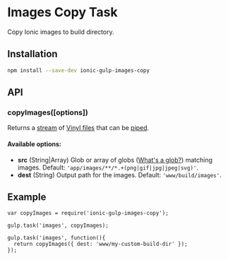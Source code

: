# Images Copy Task
Copy Ionic images to build directory.

## Installation

```bash
npm install --save-dev ionic-gulp-images-copy
```

## API

### copyImages([options])

Returns a [stream](http://nodejs.org/api/stream.html) of [Vinyl files](https://github.com/wearefractal/vinyl-fs)
that can be [piped](http://nodejs.org/api/stream.html#stream_readable_pipe_destination_options).

#### Available options:
- **src** (String|Array) Glob or array of globs ([What's a glob?](https://github.com/isaacs/node-glob#glob-primer)) matching images. Default: `'app/images/**/*.+(png|gif|jpg|jpeg|svg)'`.
- **dest** (String) Output path for the images. Default: `'www/build/images'`.

## Example

```
var copyImages = require('ionic-gulp-images-copy');

gulp.task('images', copyImages);

gulp.task('images', function(){
  return copyImages({ dest: 'www/my-custom-build-dir' });
});
```

